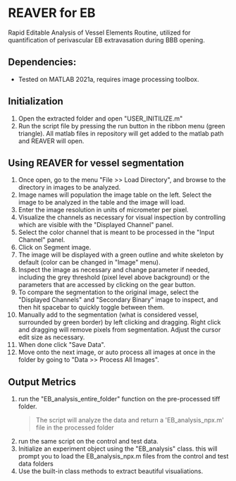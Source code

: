# REAVER for EB
Rapid Editable Analysis of Vessel Elements Routine, utilized for quantification of perivascular EB extravasation during BBB opening.


## Dependencies:
* Tested on MATLAB 2021a, requires image processing toolbox.

## Initialization
1. Open the extracted folder and open "USER_INITILIZE.m"
2. Run the script file by pressing the run button in the ribbon menu (green triangle). All matlab files in repository will get added to the matlab path and REAVER will open.

## Using REAVER for vessel segmentation
1. Once open, go to the menu "File >> Load Directory", and browse to the directory in images to be analyzed.
2. Image names will population the image table on the left. Select the image to be analyzed in the table and the image will load.
3. Enter the image resolution in units of micrometer per pixel.
3. Visualize the channels as necessary for visual inspection by controlling which are visible with the "Displayed Channel" panel.
5. Select the color channel that is meant to be processed in the "Input Channel" panel.
6. Click on Segment image.
7. The image will be displayed with a green outline and white skeleton by default (color can be changed in "Image" menu).
8. Inspect the image as necessary and change parameter if needed, including the grey threshold (pixel level above background) or the parameters that are accessed by clicking on the gear button.
9. To compare the segmentation to the original image, select the "Displayed Channels" and "Secondary Binary" image to inspect, and then hit spacebar to quickly toggle between them.
10. Manually add to the segmentation (what is considered vessel, surrounded by green border) by left clicking and dragging. Right click and dragging will remove pixels from segmentation. Adjust the cursor edit size as necessary.
11. When done click "Save Data".
12. Move onto the next image, or auto process all images at once in the folder by going to "Data >> Process All Images".

## Output Metrics
1. run the "EB_analysis_entire_folder" function on the pre-processed tiff folder.
    > The script will analyze the data and return a 'EB_analysis_npx.m' file in the processed folder 
2. run the same script on the control and test data.
3. Initialize an experiment object using the "EB_analysis" class. this will prompt you to load the EB_analysis_npx.m files from the control and test data folders
4. Use the built-in class methods to extract beautiful visualiations.
